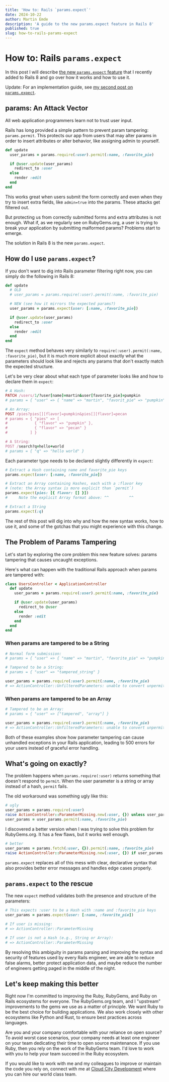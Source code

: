 ```yaml
---
title: 'How to: Rails `params.expect`'
date: 2024-10-22
author: Martin Emde
description: 'A guide to the new params.expect feature in Rails 8'
published: true
slug: how-to-rails-params-expect
---
```


# How to: Rails `params.expect`

In this post I will describe [the new `params.expect` feature](https://github.com/rails/rails/pull/51674) that I recently added to Rails 8 and go over how it works and how to use it.

Update: For an implementation guide, see [my second post on `params.expect`](/blog/how-to-convert-to-rails-params-expect).

## params: An Attack Vector

All web application programmers learn not to trust user input.

Rails has long provided a simple pattern to prevent param tampering: `params.permit`. This protects our app from users that may alter params in order to insert attributes or alter behavior, like assigning admin to yourself.

```ruby
def update
  user_params = params.require(:user).permit(:name, :favorite_pie)

  if @user.update(user_params)
    redirect_to :user
  else
    render :edit
  end
end
```

This works great when users submit the form correctly and even when they try to insert extra fields, like `admin=true` into the params. These attacks get filtered out.

But protecting us from correctly submitted forms and extra attributes is not enough. What if, as we regularly see on RubyGems.org, a user is trying to break your application by submitting malformed params? Problems start to emerge.

The solution in Rails 8 is the new `params.expect`.

## How do I use `params.expect`?

If you don't want to dig into Rails parameter filtering right now, you can simply do the following in Rails 8:

```ruby
def update
  # OLD
  # user_params = params.require(:user).permit(:name, :favorite_pie)

  # NEW (see how it mirrors the expected params?)
  user_params = params.expect(user: [:name, :favorite_pie])

  if @user.update(user_params)
    redirect_to :user
  else
    render :edit
  end
end
```

The `expect` method behaves very similarly to `require(:user).permit(:name, :favorite_pie)`, but it is much more explicit about exactly what the parameters should look like and rejects any params that don't exactly match the expected structure.

Let's be very clear about what each type of parameter looks like and how to declare them in `expect`:

```ruby
# A Hash:
PATCH /users/1/?user[name]=martin&user[favorite_pie]=pumpkin
# params = { "user" => { "name" => "martin", "favorit_pie" => "pumpkin" } }

# An Array:
POST /pies?pies[][flavor]=pumpkin&pies[][flavor]=pecan
# params = { "pies" => [
#            { "flavor" => "pumpkin" },
#            { "flavor" => "pecan" }
#          ] }

# A String:
POST /search?q=hello+world
# params = { "q" => "hello world" }
```

Each parameter type needs to be declared slightly differently in `expect`:

```ruby
# Extract a Hash containing name and favorite_pie keys
params.expect(user: [:name, :favorite_pie])

# Extract an Array containing Hashes, each with a :flavor key
# (note: the Array syntax is more explicit than `permit`)
params.expect(pies: [{ flavor: [] }])
#     Note the explicit Array format above: ^^         ^^

# Extract a String
params.expect(:q)
```

The rest of this post will dig into why and how the new syntax works, how to use it, and some of the gotchas that you might experience with this change.

## The Problem of Params Tampering

Let's start by exploring the core problem this new feature solves: params tampering that causes uncaught exceptions.

Here's what can happen with the traditional Rails approach when params are tampered with:

```ruby
class UsersController < ApplicationController
  def update
    user_params = params.require(:user).permit(:name, :favorite_pie)

    if @user.update(user_params)
      redirect_to @user
    else
      render :edit
    end
  end
end
```

### When params are tampered to be a String

```ruby
# Normal form submission:
# params = { "user" => { "name" => "martin", "favorite_pie" => "pumpkin" } }

# Tampered to be a String:
# params = { "user" => "tampered_string" }

user_params = params.require(:user).permit(:name, :favorite_pie)
# => ActionController::UnfilteredParameters: unable to convert unpermitted parameters to hash
```

### When params are tampered to be an Array

```ruby
# Tampered to be an Array:
# params = { "user" => ["tampered", "array"] }

user_params = params.require(:user).permit(:name, :favorite_pie)
# => ActionController::UnfilteredParameters: unable to convert unpermitted parameters to hash
```

Both of these examples show how parameter tampering can cause unhandled exceptions in your Rails application, leading to 500 errors for your users instead of graceful error handling.

## What's going on exactly?

The problem happens when `params.require(:user)` returns something that doesn't respond to `permit`. When the user parameter is a string or array instead of a hash, `permit` fails.

The old workaround was something ugly like this:

```ruby
# ugly
user_params = params.require(:user)
raise ActionController::ParameterMissing.new(:user, {}) unless user_params.respond_to?(:permit)
user_params = user_params.permit(:name, :favorite_pie)
```

I discovered a better version when I was trying to solve this problem for RubyGems.org. It has a few flaws, but it works well enough.

```ruby
# better
user_params = params.fetch(:user, {}).permit(:name, :favorite_pie)
raise ActionController::ParameterMissing.new(:user, {}) if user_params.empty?
```

`params.expect` replaces all of this mess with clear, declarative syntax that also provides better error messages and handles edge cases properly.

## `params.expect` to the rescue

The new `expect` method validates both the presence and structure of the parameters:

```ruby
# This expects :user to be a Hash with :name and :favorite_pie keys
user_params = params.expect(user: [:name, :favorite_pie])

# If user is missing:
# => ActionController::ParameterMissing

# If user is not a Hash (e.g., String or Array):
# => ActionController::ParameterMissing
```

By resolving this ambiguity in params parsing and improving the syntax and security of features used by every Rails engineer, we are able to reduce false alarms, better protect application data, and maybe reduce the number of engineers getting paged in the middle of the night.

## Let's keep making this better

Right now I'm committed to improving the Ruby, RubyGems, and Ruby on Rails ecosystems for everyone. The RubyGems.org team, and I "upstream" improvements to the gems we use as a matter of principle. We want Ruby to be the best choice for building applications. We also work closely with other ecosystems like Python and Rust, to ensure best practices across languages.

Are you and your company comfortable with your reliance on open source? To avoid worst case scenarios, your company needs at least one engineer on your team dedicating their time to open source maintenance.
If you use Ruby, then you rely on the work of the RubyGems team. I'd love to work with you to help your team succeed in the Ruby ecosystem.

If you would like to work with me and my colleagues to improve or maintain the code you rely on, connect with me at [Cloud City Development](https://cloudcity.io) where you can hire our world class team.
